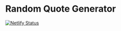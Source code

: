 # Random Quote Generator

[![Netlify Status](https://api.netlify.com/api/v1/badges/00cd632b-883c-465a-a9bd-45922423371f/deploy-status)](https://app.netlify.com/sites/randquotegenerator/deploys)
